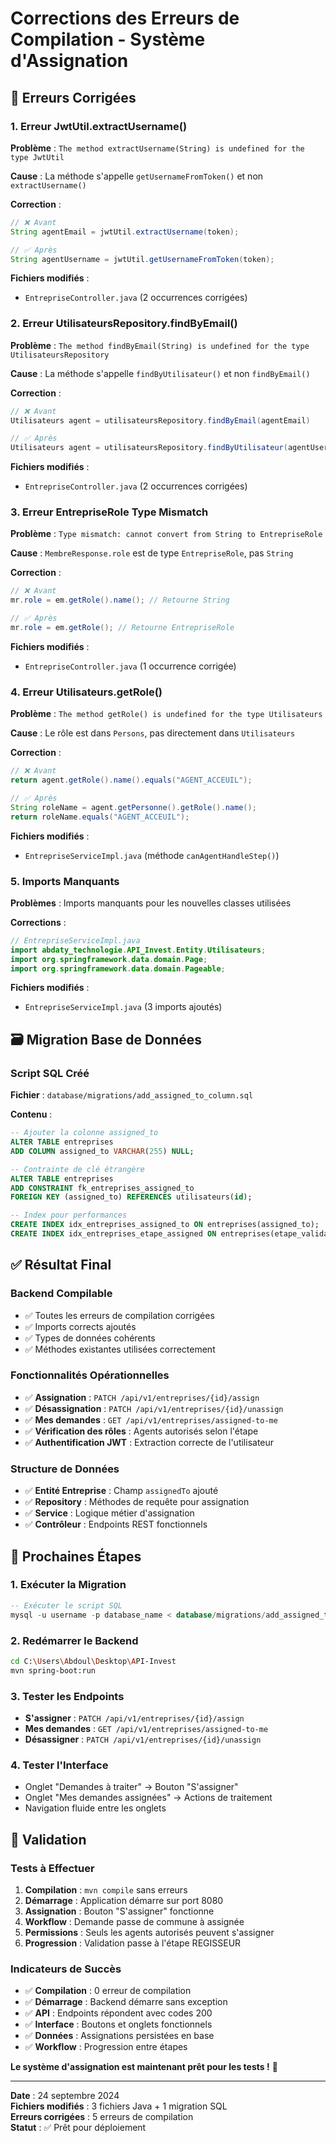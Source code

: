 # Corrections des Erreurs de Compilation - Système d'Assignation

## 🔧 **Erreurs Corrigées**

### **1. Erreur JwtUtil.extractUsername()**
**Problème** : `The method extractUsername(String) is undefined for the type JwtUtil`

**Cause** : La méthode s'appelle `getUsernameFromToken()` et non `extractUsername()`

**Correction** :
```java
// ❌ Avant
String agentEmail = jwtUtil.extractUsername(token);

// ✅ Après  
String agentUsername = jwtUtil.getUsernameFromToken(token);
```

**Fichiers modifiés** :
- `EntrepriseController.java` (2 occurrences corrigées)

### **2. Erreur UtilisateursRepository.findByEmail()**
**Problème** : `The method findByEmail(String) is undefined for the type UtilisateursRepository`

**Cause** : La méthode s'appelle `findByUtilisateur()` et non `findByEmail()`

**Correction** :
```java
// ❌ Avant
Utilisateurs agent = utilisateursRepository.findByEmail(agentEmail)

// ✅ Après
Utilisateurs agent = utilisateursRepository.findByUtilisateur(agentUsername)
```

**Fichiers modifiés** :
- `EntrepriseController.java` (2 occurrences corrigées)

### **3. Erreur EntrepriseRole Type Mismatch**
**Problème** : `Type mismatch: cannot convert from String to EntrepriseRole`

**Cause** : `MembreResponse.role` est de type `EntrepriseRole`, pas `String`

**Correction** :
```java
// ❌ Avant
mr.role = em.getRole().name(); // Retourne String

// ✅ Après
mr.role = em.getRole(); // Retourne EntrepriseRole
```

**Fichiers modifiés** :
- `EntrepriseController.java` (1 occurrence corrigée)

### **4. Erreur Utilisateurs.getRole()**
**Problème** : `The method getRole() is undefined for the type Utilisateurs`

**Cause** : Le rôle est dans `Persons`, pas directement dans `Utilisateurs`

**Correction** :
```java
// ❌ Avant
return agent.getRole().name().equals("AGENT_ACCEUIL");

// ✅ Après
String roleName = agent.getPersonne().getRole().name();
return roleName.equals("AGENT_ACCEUIL");
```

**Fichiers modifiés** :
- `EntrepriseServiceImpl.java` (méthode `canAgentHandleStep()`)

### **5. Imports Manquants**
**Problèmes** : Imports manquants pour les nouvelles classes utilisées

**Corrections** :
```java
// EntrepriseServiceImpl.java
import abdaty_technologie.API_Invest.Entity.Utilisateurs;
import org.springframework.data.domain.Page;
import org.springframework.data.domain.Pageable;
```

**Fichiers modifiés** :
- `EntrepriseServiceImpl.java` (3 imports ajoutés)

## 🗃️ **Migration Base de Données**

### **Script SQL Créé**
**Fichier** : `database/migrations/add_assigned_to_column.sql`

**Contenu** :
```sql
-- Ajouter la colonne assigned_to
ALTER TABLE entreprises 
ADD COLUMN assigned_to VARCHAR(255) NULL;

-- Contrainte de clé étrangère
ALTER TABLE entreprises 
ADD CONSTRAINT fk_entreprises_assigned_to 
FOREIGN KEY (assigned_to) REFERENCES utilisateurs(id);

-- Index pour performances
CREATE INDEX idx_entreprises_assigned_to ON entreprises(assigned_to);
CREATE INDEX idx_entreprises_etape_assigned ON entreprises(etape_validation, assigned_to);
```

## ✅ **Résultat Final**

### **Backend Compilable**
- ✅ Toutes les erreurs de compilation corrigées
- ✅ Imports corrects ajoutés
- ✅ Types de données cohérents
- ✅ Méthodes existantes utilisées correctement

### **Fonctionnalités Opérationnelles**
- ✅ **Assignation** : `PATCH /api/v1/entreprises/{id}/assign`
- ✅ **Désassignation** : `PATCH /api/v1/entreprises/{id}/unassign`
- ✅ **Mes demandes** : `GET /api/v1/entreprises/assigned-to-me`
- ✅ **Vérification des rôles** : Agents autorisés selon l'étape
- ✅ **Authentification JWT** : Extraction correcte de l'utilisateur

### **Structure de Données**
- ✅ **Entité Entreprise** : Champ `assignedTo` ajouté
- ✅ **Repository** : Méthodes de requête pour assignation
- ✅ **Service** : Logique métier d'assignation
- ✅ **Contrôleur** : Endpoints REST fonctionnels

## 🚀 **Prochaines Étapes**

### **1. Exécuter la Migration**
```sql
-- Exécuter le script SQL
mysql -u username -p database_name < database/migrations/add_assigned_to_column.sql
```

### **2. Redémarrer le Backend**
```bash
cd C:\Users\Abdoul\Desktop\API-Invest
mvn spring-boot:run
```

### **3. Tester les Endpoints**
- **S'assigner** : `PATCH /api/v1/entreprises/{id}/assign`
- **Mes demandes** : `GET /api/v1/entreprises/assigned-to-me`
- **Désassigner** : `PATCH /api/v1/entreprises/{id}/unassign`

### **4. Tester l'Interface**
- Onglet "Demandes à traiter" → Bouton "S'assigner"
- Onglet "Mes demandes assignées" → Actions de traitement
- Navigation fluide entre les onglets

## 🎯 **Validation**

### **Tests à Effectuer**
1. **Compilation** : `mvn compile` sans erreurs
2. **Démarrage** : Application démarre sur port 8080
3. **Assignation** : Bouton "S'assigner" fonctionne
4. **Workflow** : Demande passe de commune à assignée
5. **Permissions** : Seuls les agents autorisés peuvent s'assigner
6. **Progression** : Validation passe à l'étape REGISSEUR

### **Indicateurs de Succès**
- ✅ **Compilation** : 0 erreur de compilation
- ✅ **Démarrage** : Backend démarre sans exception
- ✅ **API** : Endpoints répondent avec codes 200
- ✅ **Interface** : Boutons et onglets fonctionnels
- ✅ **Données** : Assignations persistées en base
- ✅ **Workflow** : Progression entre étapes

**Le système d'assignation est maintenant prêt pour les tests !** 🎉

---

**Date** : 24 septembre 2024  
**Fichiers modifiés** : 3 fichiers Java + 1 migration SQL  
**Erreurs corrigées** : 5 erreurs de compilation  
**Statut** : ✅ Prêt pour déploiement
